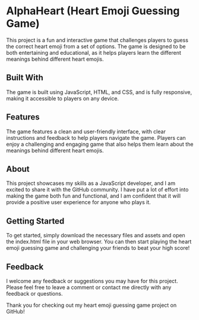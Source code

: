 # AlphaHeart (Heart Emoji Guessing Game)

This project is a fun and interactive game that challenges players to guess the correct heart emoji from a set of options. The game is designed to be both entertaining and educational, as it helps players learn the different meanings behind different heart emojis.


## Built With

The game is built using JavaScript, HTML, and CSS, and is fully responsive, making it accessible to players on any device.

## Features

The game features a clean and user-friendly interface, with clear instructions and feedback to help players navigate the game. Players can enjoy a challenging and engaging game that also helps them learn about the meanings behind different heart emojis.

## About

This project showcases my skills as a JavaScript developer, and I am excited to share it with the GitHub community. I have put a lot of effort into making the game both fun and functional, and I am confident that it will provide a positive user experience for anyone who plays it.

## Getting Started

To get started, simply download the necessary files and assets and open the index.html file in your web browser. You can then start playing the heart emoji guessing game and challenging your friends to beat your high score!

## Feedback

I welcome any feedback or suggestions you may have for this project. Please feel free to leave a comment or contact me directly with any feedback or questions.

Thank you for checking out my heart emoji guessing game project on GitHub!
